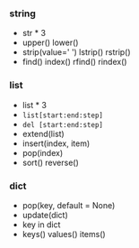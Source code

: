 ### string
- str * 3
- upper() lower()
- strip(value=' ') lstrip() rstrip()
- find() index() rfind() rindex()

### list
- list * 3
- `list[start:end:step]`
- `del [start:end:step]`
- extend(list)
- insert(index, item)
- pop(index)
- sort() reverse()

### dict
- pop(key, default = None)
- update(dict)
- key in dict
- keys() values() items()
